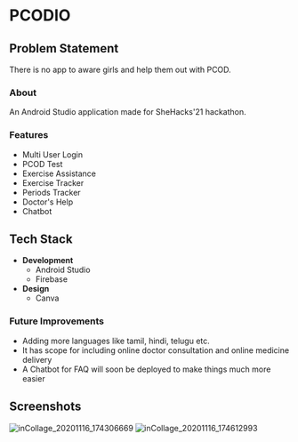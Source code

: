 # PCODIO

## Problem Statement
There is no app to aware girls and help them out with PCOD.

### About
An Android Studio application made for SheHacks'21 hackathon.

### Features
* Multi User Login
* PCOD Test
* Exercise Assistance
* Exercise Tracker
* Periods Tracker
* Doctor's Help
* Chatbot

## Tech Stack
* __Development__
    - Android Studio
    - Firebase
* __Design__
  - Canva

### Future Improvements
* Adding more languages like tamil, hindi, telugu etc.
* It has scope for including online doctor consultation and online medicine delivery
* A Chatbot for FAQ will soon be deployed to make things much more easier


## Screenshots
![inCollage_20201116_174306669](https://user-images.githubusercontent.com/54657980/101201537-eaa67c00-368d-11eb-8e2a-f4671ffa86f1.jpg)
![inCollage_20201116_174612993](https://user-images.githubusercontent.com/54657980/101201542-ed08d600-368d-11eb-8bb1-5589240e50bb.jpg)
